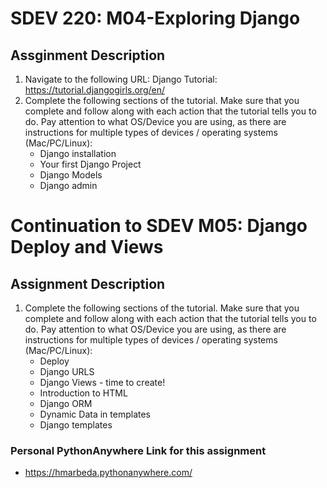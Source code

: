 # SDEV 220: M04-Exploring Django
## Assginment Description
1. Navigate to the following URL: Django Tutorial: https://tutorial.djangogirls.org/en/ 
2. Complete the following sections of the tutorial.  Make sure that you complete and follow along with each action that the tutorial tells you to do.  Pay attention to what OS/Device you are using, as there are instructions for multiple types of devices / operating systems (Mac/PC/Linux):
    - Django installation
    - Your first Django Project
    - Django Models
    - Django admin
  
# Continuation to SDEV M05: Django Deploy and Views
## Assignment Description
1. Complete the following sections of the tutorial.  Make sure that you complete and follow along with each action that the tutorial tells you to do.  Pay attention to what OS/Device you are using, as there are instructions for multiple types of devices / operating systems (Mac/PC/Linux):
    - Deploy
    - Django URLS
    - Django Views - time to create!
    - Introduction to HTML
    - Django ORM
    - Dynamic Data in templates
    - Django templates
### Personal PythonAnywhere Link for this assignment
- https://hmarbeda.pythonanywhere.com/

